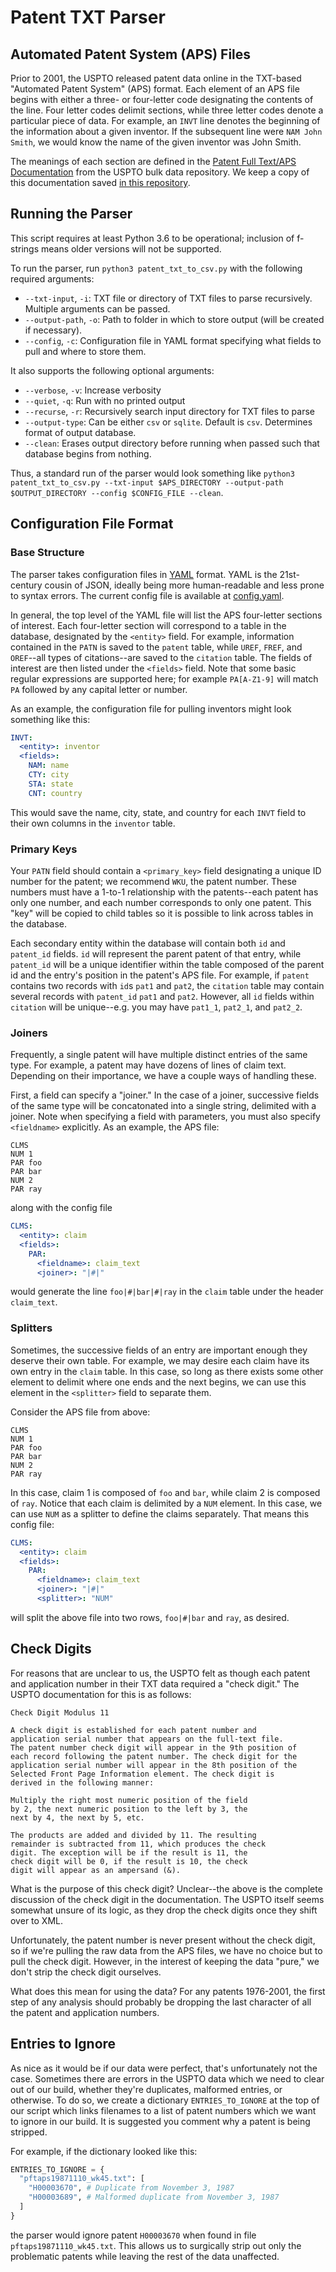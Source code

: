 # Patent TXT Parser

## Automated Patent System (APS) Files

Prior to 2001, the USPTO released patent data online in the TXT-based "Automated Patent System" (APS) format. Each element of an APS file begins with either a three- or four-letter code designating the contents of the line. Four letter codes delimit sections, while three letter codes denote a particular piece of data. For example, an `INVT` line denotes the beginning of the information about a given inventor. If the subsequent line were `NAM John Smith`, we would know the name of the given inventor was John Smith. 

The meanings of each section are defined in the [Patent Full Text/APS Documentation](https://bulkdata.uspto.gov/data/patent/grant/redbook/fulltext/2001/PatentFullTextAPSDoc_GreenBook.pdf) from the USPTO bulk data repository. We keep a copy of this documentation saved [in this repository](https://github.com/liegroup-stanford/patent_txt_parser/blob/master/APS_Documentation.pdf). 

## Running the Parser

This script requires at least Python 3.6 to be operational; inclusion of f-strings means older versions will not be supported.

To run the parser, run `python3 patent_txt_to_csv.py` with the following required arguments:
* `--txt-input`, `-i`: TXT file or directory of TXT files to parse recursively. Multiple arguments can be passed.
* `--output-path`, `-o`: Path to folder in which to store output (will be created if necessary).
* `--config`, `-c`: Configuration file in YAML format specifying what fields to pull and where to store them.

It also supports the following optional arguments:
* `--verbose`, `-v`: Increase verbosity
* `--quiet`, `-q`: Run with no printed output
* `--recurse`, `-r`: Recursively search input directory for TXT files to parse
* `--output-type`: Can be either `csv` or `sqlite`. Default is `csv`. Determines format of output database.
* `--clean`: Erases output directory before running when passed such that database begins from nothing. 

Thus, a standard run of the parser would look something like `python3 patent_txt_to_csv.py --txt-input $APS_DIRECTORY --output-path $OUTPUT_DIRECTORY --config $CONFIG_FILE --clean`. 

## Configuration File Format

### Base Structure

The parser takes configuration files in [YAML](https://yaml.org/) format. YAML is the 21st-century cousin of JSON, ideally being more human-readable and less prone to syntax errors. The current config file is available at [config.yaml](https://github.com/liegroup-stanford/patent_txt_parser/blob/master/config.yaml).

In general, the top level of the YAML file will list the APS four-letter sections of interest. Each four-letter section will correspond to a table in the database, designated by the `<entity>` field. For example, information contained in the `PATN` is saved to the `patent` table, while `UREF`, `FREF`, and `OREF`--all types of citations--are saved to the `citation` table. The fields of interest are then listed under the `<fields>` field. Note that some basic regular expressions are supported here; for example `PA[A-Z1-9]` will match `PA` followed by any capital letter or number.  

As an example, the configuration file for pulling inventors might look something like this:
```yaml
INVT:
  <entity>: inventor
  <fields>:
    NAM: name
    CTY: city
    STA: state
    CNT: country
```
This would save the name, city, state, and country for each `INVT` field to their own columns in the `inventor` table. 

### Primary Keys

Your `PATN` field should contain a `<primary_key>` field designating a unique ID number for the patent; we recommend `WKU`, the patent number. These numbers must have a 1-to-1 relationship with the patents--each patent has only one number, and each number corresponds to only one patent. This "key" will be copied to child tables so it is possible to link across tables in the database.

Each secondary entity within the database will contain both `id` and `patent_id` fields. `id` will represent the parent patent of that entry, while `patent_id` will be a unique identifier within the table composed of the parent id and the entry's position in the patent's APS file. For example, if `patent` contains two records with `id`s `pat1` and `pat2`, the `citation` table may contain several records with `patent_id` `pat1` and `pat2`. However, all `id` fields within `citation` will be unique--e.g. you may have `pat1_1`, `pat2_1`, and `pat2_2`.

### Joiners

Frequently, a single patent will have multiple distinct entries of the same type. For example, a patent may have dozens of lines of claim text. Depending on their importance, we have a couple ways of handling these.

First, a field can specify a "joiner." In the case of a joiner, successive fields of the same type will be concatonated into a single string, delimited with a joiner. Note when specifying a field with parameters, you must also specify `<fieldname>` explicitly. As an example, the APS file:
```
CLMS
NUM 1
PAR foo
PAR bar
NUM 2
PAR ray
```
along with the config file
```yaml
CLMS:
  <entity>: claim
  <fields>:
    PAR:
      <fieldname>: claim_text
      <joiner>: "|#|"
```
would generate the line `foo|#|bar|#|ray` in the `claim` table under the header `claim_text`. 

### Splitters

Sometimes, the successive fields of an entry are important enough they deserve their own table. For example, we may desire each claim have its own entry in the `claim` table. In this case, so long as there exists some other element to delimit where one ends and the next begins, we can use this element in the `<splitter>` field to separate them.

Consider the APS file from above:
```
CLMS
NUM 1
PAR foo
PAR bar
NUM 2
PAR ray
```

In this case, claim 1 is composed of `foo` and `bar`, while claim 2 is composed of `ray`. Notice that each claim is delimited by a `NUM` element. In this case, we can use `NUM` as a splitter to define the claims separately. That means this config file:
```yaml
CLMS:
  <entity>: claim
  <fields>:
    PAR:
      <fieldname>: claim_text
      <joiner>: "|#|"
      <splitter>: "NUM"
```
will split the above file into two rows, `foo|#|bar` and `ray`, as desired. 

## Check Digits

For reasons that are unclear to us, the USPTO felt as though each patent and application number in their TXT data required a "check digit." The USPTO documentation for this is as follows:
```
Check Digit Modulus 11

A check digit is established for each patent number and 
application serial number that appears on the full-text file. 
The patent number check digit will appear in the 9th position of 
each record following the patent number. The check digit for the 
application serial number will appear in the 8th position of the 
Selected Front Page Information element. The check digit is 
derived in the following manner:

Multiply the right most numeric position of the field 
by 2, the next numeric position to the left by 3, the 
next by 4, the next by 5, etc. 

The products are added and divided by 11. The resulting 
remainder is subtracted from 11, which produces the check 
digit. The exception will be if the result is 11, the 
check digit will be 0, if the result is 10, the check 
digit will appear as an ampersand (&).
```

What is the purpose of this check digit? Unclear--the above is the complete discussion of the check digit in the documentation. The USPTO itself seems somewhat unsure of its logic, as they drop the check digits once they shift over to XML.

Unfortunately, the patent number is never present without the check digit, so if we're pulling the raw data from the APS files, we have no choice but to pull the check digit. However, in the interest of keeping the data "pure," we don't strip the check digit ourselves. 

What does this mean for using the data? For any patents 1976-2001, the first step of any analysis should probably be dropping the last character of all the patent and application numbers. 

## Entries to Ignore

As nice as it would be if our data were perfect, that's unfortunately not the case. Sometimes there are errors in the USPTO data which we need to clear out of our build, whether they're duplicates, malformed entries, or otherwise. To do so, we create a dictionary `ENTRIES_TO_IGNORE` at the top of our script which links filenames to a list of patent numbers which we want to ignore in our build. It is suggested you comment why a patent is being stripped. 

For example, if the dictionary looked like this:
```python
ENTRIES_TO_IGNORE = {
  "pftaps19871110_wk45.txt": [
    "H00003670", # Duplicate from November 3, 1987
    "H00003689", # Malformed duplicate from November 3, 1987
  ]
}
```
the parser would ignore patent `H00003670` when found in file `pftaps19871110_wk45.txt`. This allows us to surgically strip out only the problematic patents while leaving the rest of the data unaffected.
